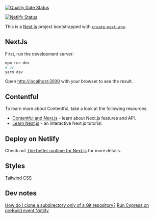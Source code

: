 [![Quality Gate Status](https://sonarcloud.io/api/project_badges/measure?project=steve-phan_mevabe&metric=alert_status)](https://sonarcloud.io/summary/new_code?id=steve-phan_mevabe)

[![Netlify Status](https://api.netlify.com/api/v1/badges/2c1eb767-dbb0-4479-92e4-54a30a71d2aa/deploy-status)](https://app.netlify.com/sites/mevabede/deploys)

This is a [Next.js](https://nextjs.org/) project bootstrapped with [`create-next-app`](https://github.com/vercel/next.js/tree/canary/packages/create-next-app).

## NextJs

First, run the development server:

```bash
npm run dev
# or
yarn dev
```

Open [http://localhost:3000](http://localhost:3000) with your browser to see the result.

## Contentful

To learn more about Contentful, take a look at the following resources:

- [Contentful and Next.js](https://www.contentful.com/nextjs-starter-guide/) - learn about Next.js features and API.
- [Learn Next.js](https://nextjs.org/learn) - an interactive Next.js tutorial.

## Deploy on Netlify

Check out [The better runtime for Next.js](https://www.netlify.com/with/nextjs/) for more details.

## Styles

[Tailwind CSS](https://tailwindcss.com/)

## Dev notes

[How do I clone a subdirectory only of a Git repository?](https://stackoverflow.com/a/73254328)
[Run Cypress on preBuild event Netlify](https://github.com/cypress-io/netlify-plugin-cypress#readme)
